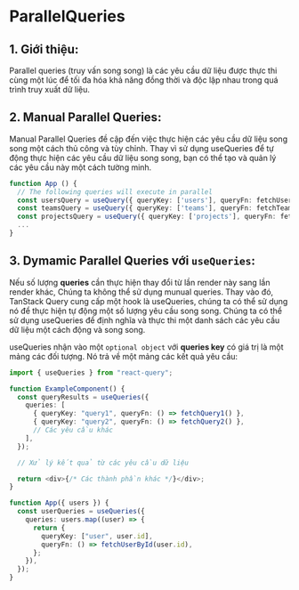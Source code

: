 # ParallelQueries

## 1. Giới thiệu:

Parallel queries (truy vấn song song) là các yêu cầu dữ liệu được thực thi cùng một lúc để tối đa hóa khả năng đồng thời và độc lập nhau trong quá trình truy xuất dữ liệu.

## 2. Manual Parallel Queries:

Manual Parallel Queries đề cập đến việc thực hiện các yêu cầu dữ liệu song song một cách thủ công và tùy chỉnh. Thay vì sử dụng useQueries để tự động thực hiện các yêu cầu dữ liệu song song, bạn có thể tạo và quản lý các yêu cầu này một cách tường minh.

```typescript
function App () {
  // The following queries will execute in parallel
  const usersQuery = useQuery({ queryKey: ['users'], queryFn: fetchUsers })
  const teamsQuery = useQuery({ queryKey: ['teams'], queryFn: fetchTeams })
  const projectsQuery = useQuery({ queryKey: ['projects'], queryFn: fetchProjects })
  ...
}
```

## 3. Dymamic Parallel Queries với `useQueries`:

Nếu số lượng **queries** cần thực hiện thay đổi từ lần render này sang lần render khác, Chúng ta không thể sử dụng munual queries. Thay vào đó, TanStack Query cung cấp một hook là useQueries, chúng ta có thể sử dụng nó để thực hiện tự động một số lượng yêu cầu song song. Chúng ta có thể sử dụng useQueries để định nghĩa và thực thi một danh sách các yêu cầu dữ liệu một cách động và song song.

useQueries nhận vào một `optional object` với **queries key** có giá trị là một mảng các đối tượng. Nó trả về một mảng các kết quả yêu cầu:

```typescript
import { useQueries } from "react-query";

function ExampleComponent() {
  const queryResults = useQueries({
    queries: [
      { queryKey: "query1", queryFn: () => fetchQuery1() },
      { queryKey: "query2", queryFn: () => fetchQuery2() },
      // Các yêu cầu khác
    ],
  });

  // Xử lý kết quả từ các yêu cầu dữ liệu

  return <div>{/* Các thành phần khác */}</div>;
}
```

```typescript
function App({ users }) {
  const userQueries = useQueries({
    queries: users.map((user) => {
      return {
        queryKey: ["user", user.id],
        queryFn: () => fetchUserById(user.id),
      };
    }),
  });
}
```
